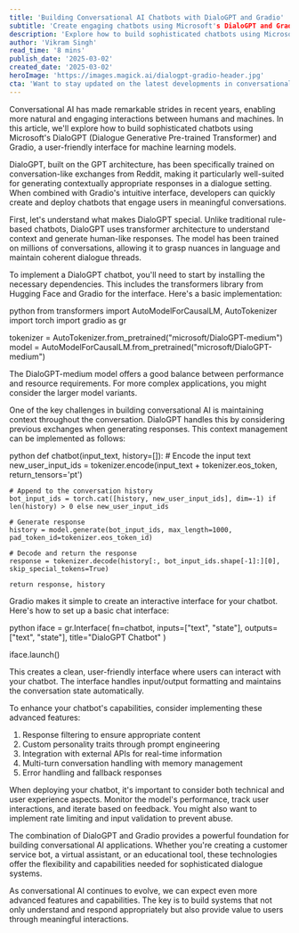 ```yaml
---
title: 'Building Conversational AI Chatbots with DialoGPT and Gradio'
subtitle: 'Create engaging chatbots using Microsoft's DialoGPT and Gradio's user-friendly interface'
description: 'Explore how to build sophisticated chatbots using Microsoft\'s DialoGPT and Gradio, focusing on implementation, context management, and advanced features for developing engaging conversational AI applications.'
author: 'Vikram Singh'
read_time: '8 mins'
publish_date: '2025-03-02'
created_date: '2025-03-02'
heroImage: 'https://images.magick.ai/dialogpt-gradio-header.jpg'
cta: 'Want to stay updated on the latest developments in conversational AI and chatbot technology? Follow us on LinkedIn for regular insights, tutorials, and industry news!'
---
```


Conversational AI has made remarkable strides in recent years, enabling more natural and engaging interactions between humans and machines. In this article, we'll explore how to build sophisticated chatbots using Microsoft's DialoGPT (Dialogue Generative Pre-trained Transformer) and Gradio, a user-friendly interface for machine learning models.

DialoGPT, built on the GPT architecture, has been specifically trained on conversation-like exchanges from Reddit, making it particularly well-suited for generating contextually appropriate responses in a dialogue setting. When combined with Gradio's intuitive interface, developers can quickly create and deploy chatbots that engage users in meaningful conversations.

First, let's understand what makes DialoGPT special. Unlike traditional rule-based chatbots, DialoGPT uses transformer architecture to understand context and generate human-like responses. The model has been trained on millions of conversations, allowing it to grasp nuances in language and maintain coherent dialogue threads.

To implement a DialoGPT chatbot, you'll need to start by installing the necessary dependencies. This includes the transformers library from Hugging Face and Gradio for the interface. Here's a basic implementation:

python
from transformers import AutoModelForCausalLM, AutoTokenizer
import torch
import gradio as gr

tokenizer = AutoTokenizer.from_pretrained("microsoft/DialoGPT-medium")
model = AutoModelForCausalLM.from_pretrained("microsoft/DialoGPT-medium")


The DialoGPT-medium model offers a good balance between performance and resource requirements. For more complex applications, you might consider the larger model variants.

One of the key challenges in building conversational AI is maintaining context throughout the conversation. DialoGPT handles this by considering previous exchanges when generating responses. This context management can be implemented as follows:

python
def chatbot(input_text, history=[]):
    # Encode the input text
    new_user_input_ids = tokenizer.encode(input_text + tokenizer.eos_token, return_tensors='pt')
    
    # Append to the conversation history
    bot_input_ids = torch.cat([history, new_user_input_ids], dim=-1) if len(history) > 0 else new_user_input_ids
    
    # Generate response
    history = model.generate(bot_input_ids, max_length=1000, pad_token_id=tokenizer.eos_token_id)
    
    # Decode and return the response
    response = tokenizer.decode(history[:, bot_input_ids.shape[-1]:][0], skip_special_tokens=True)
    
    return response, history


Gradio makes it simple to create an interactive interface for your chatbot. Here's how to set up a basic chat interface:

python
iface = gr.Interface(
    fn=chatbot,
    inputs=["text", "state"],
    outputs=["text", "state"],
    title="DialoGPT Chatbot"
)

iface.launch()


This creates a clean, user-friendly interface where users can interact with your chatbot. The interface handles input/output formatting and maintains the conversation state automatically.

To enhance your chatbot's capabilities, consider implementing these advanced features:

1. Response filtering to ensure appropriate content
2. Custom personality traits through prompt engineering
3. Integration with external APIs for real-time information
4. Multi-turn conversation handling with memory management
5. Error handling and fallback responses

When deploying your chatbot, it's important to consider both technical and user experience aspects. Monitor the model's performance, track user interactions, and iterate based on feedback. You might also want to implement rate limiting and input validation to prevent abuse.

The combination of DialoGPT and Gradio provides a powerful foundation for building conversational AI applications. Whether you're creating a customer service bot, a virtual assistant, or an educational tool, these technologies offer the flexibility and capabilities needed for sophisticated dialogue systems.

As conversational AI continues to evolve, we can expect even more advanced features and capabilities. The key is to build systems that not only understand and respond appropriately but also provide value to users through meaningful interactions.